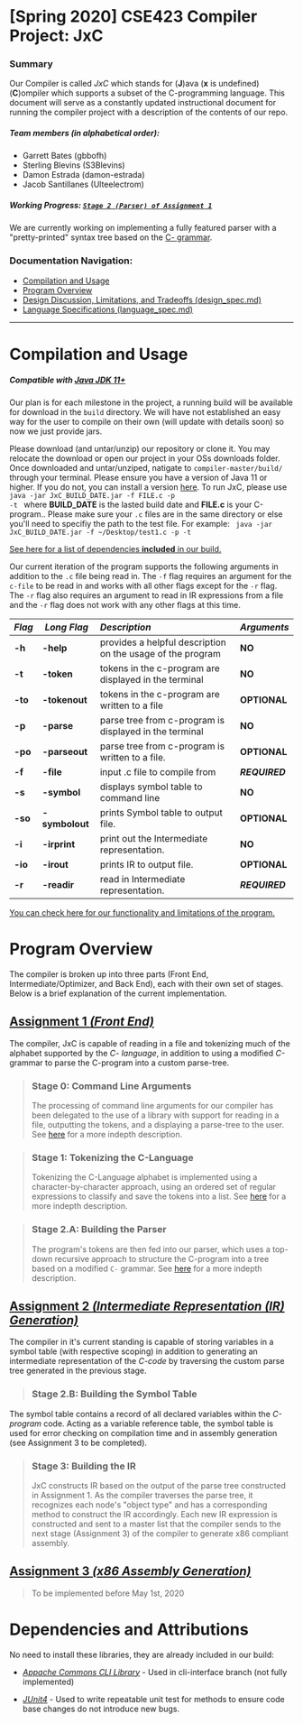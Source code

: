 # [Spring 2020] CSE423 Compiler Project: JxC

### Summary
Our Compiler is called *JxC* which stands for (**J**)ava (**x** is undefined) (**C**)ompiler which supports a subset of the C-programming language. This document will serve as a constantly updated instructional document for running the compiler project with a description of the contents of our repo.

##### Team members (in alphabetical order):
* Garrett Bates (gbbofh)
* Sterling Blevins (S3Blevins)
* Damon Estrada (damon-estrada)
* Jacob Santillanes (Ulteelectrom)

##### Working Progress: [`Stage 2 (Parser) of Assignment 1`](docs/design_spec.md)

We are currently working on implementing a fully featured parser with a "pretty-printed" syntax tree based on the [C- grammar](http://marvin.cs.uidaho.edu/Teaching/CS445/c-Grammar.pdf).

### Documentation Navigation:
* [Compilation and Usage](#compilation-and-usage)
* [Program Overview](#program-overview)
* [Design Discussion, Limitations, and Tradeoffs (design_spec.md)](docs/design_spec.md)
* [Language Specifications (language_spec.md)](docs/language_spec.md)

---
# Compilation and Usage
##### Compatible with [Java JDK 11+](https://www.oracle.com/java/technologies/javase-jdk11-downloads.html)
Our plan is for each milestone in the project, a running build will be available for download in the `build` directory. We will have not established an easy way for the user to compile on their own (will update with details soon) so now we just provide jars.

Please download (and untar/unzip) our repository or clone it. You may relocate the download or open our project in your OSs downloads folder. Once downloaded and untar/unziped, natigate to `compiler-master/build/` through your terminal. Please ensure you have a version of Java 11 or higher. If you do not, you can install a version [here](https://www.oracle.com/java/technologies/javase-jdk11-downloads.html). To run JxC, please use
  <code>
    java -jar JxC_BUILD_DATE.jar -f FILE.c -p -t
  </code>
where **BUILD_DATE** is the lasted build date and **FILE.c** is your C-program.. Please make sure your `.c` files are in the same directory or else you'll need to specifiy the path to the test file. For example:
<code>
  java -jar JxC_BUILD_DATE.jar -f ~/Desktop/test1.c -p -t
</code>

[See here for a list of dependencies **included** in our build.](#dependencies-and-attributions)  

Our current iteration of the program supports the following arguments in addition to the `.c` file being read in. The `-f` flag requires an argument for the `c-file` to be read in and works with all other flags except for the `-r` flag. The `-r` flag also requires an argument to read in IR expressions from a file and the `-r` flag does not work with any other flags at this time. 

*Flag* | *Long Flag* | *Description* | *Arguments*
--- | --- | :--- | ---
**-h** | **-help** | provides a helpful description on the usage of the program | **NO**
**-t** | **-token** | tokens in the c-program are displayed in the terminal | **NO**
**-to** | **-tokenout** | tokens in the c-program are written to a file | **OPTIONAL**
**-p** | **-parse** | parse tree from c-program is displayed in the terminal | **NO**
**-po** | **-parseout** | parse tree from c-program is written to a file. | **OPTIONAL**
**-f** | **-file** | input .c file to compile from | ***REQUIRED***
**-s** | **-symbol** | displays symbol table to command line | **NO**
**-so** | **-symbolout** | prints Symbol table to output file. | **OPTIONAL**
**-i** | **-irprint** | print out the Intermediate representation. | **NO**
**-io** | **-irout** | prints IR to output file. | **OPTIONAL**
**-r** | **-readir** | read in Intermediate representation. | ***REQUIRED***

[You can check here for our functionality and limitations of the program.](docs/design_spec.md#functionality-and-limitations)

# Program Overview
The compiler is broken up into three parts (Front End, Intermediate/Optimizer, and Back End), each with their own set of stages. Below is a brief explanation of the current implementation.

## [Assignment 1 *(Front End)*](docs/design_spec.md)
The compiler, JxC is capable of reading in a file and tokenizing much of the alphabet supported by the *C- language*, in addition to using a modified *C-* grammar to parse the C-program into a custom parse-tree.

>### Stage 0: Command Line Arguments
>The processing of command line arguments for our compiler has been delegated to the use of a library with support for reading in a file, outputting the tokens, and a displaying a parse-tree to the user. See [here](docs/design_spec.md#stage-0-command-line-interface) for a more indepth description.

>### Stage 1: Tokenizing the C-Language
>Tokenizing the C-Language alphabet is implemented using a character-by-character approach, using an ordered set of regular expressions to classify and save the tokens into a list. See [here](docs/design_spec.md#stage-1-scanner) for a more indepth description.

>### Stage 2.A: Building the Parser
>The program's tokens are then fed into our parser, which uses a top-down recursive approach to structure the C-program into a tree based on a modified `C-` grammar. See [here](docs/design_spec.md#stage-2-parser) for a more indepth description.


## [Assignment 2 *(Intermediate Representation (IR) Generation)*](docs/design_spec.md)
The compiler in it's current standing is capable of storing variables in a symbol table (with respective scoping) in addition to generating an intermediate representation of the *C-code* by traversing the custom parse tree generated in the previous stage.

>### Stage 2.B: Building the Symbol Table
The symbol table contains a record of all declared variables within the *C-program* code. Acting as a variable reference table, the symbol table is used for error checking on compilation time and in assembly generation (see Assignment 3 to be completed).

>### Stage 3: Building the IR
>JxC constructs IR based on the output of the parse tree constructed in Assignment 1. As the compiler traverses the parse tree, it recognizes each node's "object type" and has a corresponding method to construct the IR accordingly. Each new IR expression is constructed and sent to a master list that the compiler sends to the next stage (Assignment 3) of the compiler to generate x86 compliant assembly.

## [Assignment 3 *(x86 Assembly Generation)*](docs/design_spec.md)
>To be implemented before May 1st, 2020


# Dependencies and Attributions
No need to install these libraries, they are already included in our build:
* [*Appache Commons CLI Library*](http://commons.apache.org/proper/commons-cli/) - Used in cli-interface branch (not fully implemented)

* [*JUnit4*](https://junit.org/junit4/) - Used to write repeatable unit test for methods to ensure code base changes do not introduce new bugs.
